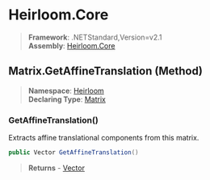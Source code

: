 # Heirloom.Core

> **Framework**: .NETStandard,Version=v2.1  
> **Assembly**: [Heirloom.Core][0]

## Matrix.GetAffineTranslation (Method)

> **Namespace**: [Heirloom][0]  
> **Declaring Type**: [Matrix][1]

### GetAffineTranslation()

Extracts affine translational components from this matrix.

```cs
public Vector GetAffineTranslation()
```

> **Returns** - [Vector][2]

[0]: ../../../Heirloom.Core.md
[1]: ../Matrix.md
[2]: ../Vector.md
